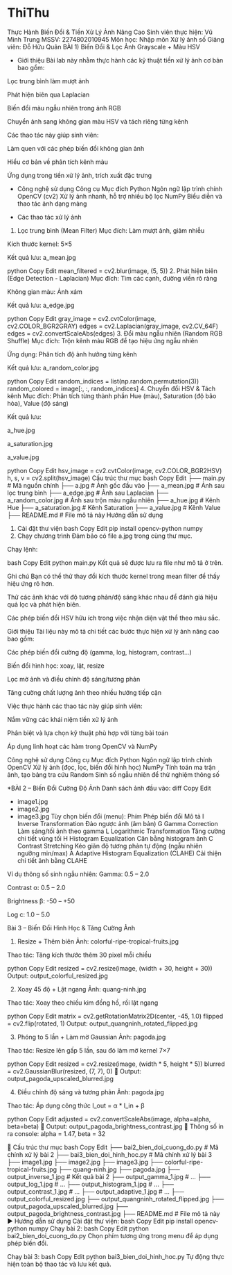 # ThiThu
Thực Hành Biến Đổi & Tiền Xử Lý Ảnh Nâng Cao
Sinh viên thực hiện: Vũ Minh Trung
MSSV: 2274802010945
Môn học: Nhập môn Xử lý ảnh số
Giảng viên: Đỗ Hữu Quân
BÀI 1)
Biến Đổi & Lọc Ảnh Grayscale + Màu HSV
* Giới thiệu
Bài lab này nhằm thực hành các kỹ thuật tiền xử lý ảnh cơ bản bao gồm:

Lọc trung bình làm mượt ảnh

Phát hiện biên qua Laplacian

Biến đổi màu ngẫu nhiên trong ảnh RGB

Chuyển ảnh sang không gian màu HSV và tách riêng từng kênh

Các thao tác này giúp sinh viên:

Làm quen với các phép biến đổi không gian ảnh

Hiểu cơ bản về phân tích kênh màu

Ứng dụng trong tiền xử lý ảnh, trích xuất đặc trưng

* Công nghệ sử dụng
Công cụ	Mục đích
Python	Ngôn ngữ lập trình chính
OpenCV (cv2)	Xử lý ảnh nhanh, hỗ trợ nhiều bộ lọc
NumPy	Biểu diễn và thao tác ảnh dạng mảng

* Các thao tác xử lý ảnh
1. Lọc trung bình (Mean Filter)
Mục đích: Làm mượt ảnh, giảm nhiễu

Kích thước kernel: 5×5

Kết quả lưu: a_mean.jpg

python
Copy
Edit
mean_filtered = cv2.blur(image, (5, 5))
2. Phát hiện biên (Edge Detection - Laplacian)
Mục đích: Tìm các cạnh, đường viền rõ ràng

Không gian màu: Ảnh xám

Kết quả lưu: a_edge.jpg

python
Copy
Edit
gray_image = cv2.cvtColor(image, cv2.COLOR_BGR2GRAY)
edges = cv2.Laplacian(gray_image, cv2.CV_64F)
edges = cv2.convertScaleAbs(edges)
3. Đổi màu ngẫu nhiên (Random RGB Shuffle)
Mục đích: Trộn kênh màu RGB để tạo hiệu ứng ngẫu nhiên

Ứng dụng: Phân tích độ ảnh hưởng từng kênh

Kết quả lưu: a_random_color.jpg

python
Copy
Edit
random_indices = list(np.random.permutation(3))
random_colored = image[:, :, random_indices]
4. Chuyển đổi HSV & Tách kênh
Mục đích: Phân tích từng thành phần Hue (màu), Saturation (độ bão hòa), Value (độ sáng)

Kết quả lưu:

a_hue.jpg

a_saturation.jpg

a_value.jpg

python
Copy
Edit
hsv_image = cv2.cvtColor(image, cv2.COLOR_BGR2HSV)
h, s, v = cv2.split(hsv_image)
 Cấu trúc thư mục
bash
Copy
Edit
├── main.py              # Mã nguồn chính
├── a.jpg                # Ảnh gốc đầu vào
├── a_mean.jpg           # Ảnh sau lọc trung bình
├── a_edge.jpg           # Ảnh sau Laplacian
├── a_random_color.jpg   # Ảnh sau trộn màu ngẫu nhiên
├── a_hue.jpg            # Kênh Hue
├── a_saturation.jpg     # Kênh Saturation
├── a_value.jpg          # Kênh Value
├── README.md            # File mô tả này
 Hướng dẫn sử dụng
1. Cài đặt thư viện
bash
Copy
Edit
pip install opencv-python numpy
2. Chạy chương trình
Đảm bảo có file a.jpg trong cùng thư mục.

Chạy lệnh:

bash
Copy
Edit
python main.py
Kết quả sẽ được lưu ra file như mô tả ở trên.

 Ghi chú
Bạn có thể thử thay đổi kích thước kernel trong mean filter để thấy hiệu ứng rõ hơn.

Thử các ảnh khác với độ tương phản/độ sáng khác nhau để đánh giá hiệu quả lọc và phát hiện biên.

Các phép biến đổi HSV hữu ích trong việc nhận diện vật thể theo màu sắc.

 Giới thiệu
Tài liệu này mô tả chi tiết các bước thực hiện xử lý ảnh nâng cao bao gồm:

Các phép biến đổi cường độ (gamma, log, histogram, contrast…)

Biến đổi hình học: xoay, lật, resize

Lọc mờ ảnh và điều chỉnh độ sáng/tương phản

Tăng cường chất lượng ảnh theo nhiều hướng tiếp cận

Việc thực hành các thao tác này giúp sinh viên:

Nắm vững các khái niệm tiền xử lý ảnh

Phân biệt và lựa chọn kỹ thuật phù hợp với từng bài toán

Áp dụng linh hoạt các hàm trong OpenCV và NumPy

 Công nghệ sử dụng
Công cụ	Mục đích
Python	Ngôn ngữ lập trình chính
OpenCV	Xử lý ảnh (đọc, lọc, biến đổi hình học)
NumPy	Tính toán ma trận ảnh, tạo bảng tra cứu
Random	Sinh số ngẫu nhiên để thử nghiệm thông số

 *BÀI 2 – Biến Đổi Cường Độ Ảnh
Danh sách ảnh đầu vào:
diff
Copy
Edit
- image1.jpg
- image2.jpg
- image3.jpg
Tùy chọn biến đổi (menu):
Phím	Phép biến đổi	Mô tả
I	Inverse Transformation	Đảo ngược ảnh (âm bản)
G	Gamma Correction	Làm sáng/tối ảnh theo gamma
L	Logarithmic Transformation	Tăng cường chi tiết vùng tối
H	Histogram Equalization	Cân bằng histogram ảnh
C	Contrast Stretching	Kéo giãn độ tương phản tự động (ngẫu nhiên ngưỡng min/max)
A	Adaptive Histogram Equalization (CLAHE)	Cải thiện chi tiết ảnh bằng CLAHE

Ví dụ thông số sinh ngẫu nhiên:
Gamma: 0.5 – 2.0

Contrast α: 0.5 – 2.0

Brightness β: -50 – +50

Log c: 1.0 – 5.0

 Bài 3 – Biến Đổi Hình Học & Tăng Cường Ảnh
1. Resize + Thêm biên
Ảnh: colorful-ripe-tropical-fruits.jpg

Thao tác: Tăng kích thước thêm 30 pixel mỗi chiều

python
Copy
Edit
resized = cv2.resize(image, (width + 30, height + 30))
 Output: output_colorful_resized.jpg

2. Xoay 45 độ + Lật ngang
Ảnh: quang-ninh.jpg

Thao tác: Xoay theo chiều kim đồng hồ, rồi lật ngang

python
Copy
Edit
matrix = cv2.getRotationMatrix2D(center, -45, 1.0)
flipped = cv2.flip(rotated, 1)
 Output: output_quangninh_rotated_flipped.jpg

3. Phóng to 5 lần + Làm mờ Gaussian
Ảnh: pagoda.jpg

Thao tác: Resize lên gấp 5 lần, sau đó làm mờ kernel 7×7

python
Copy
Edit
resized = cv2.resize(image, (width * 5, height * 5))
blurred = cv2.GaussianBlur(resized, (7, 7), 0)
📁 Output: output_pagoda_upscaled_blurred.jpg

4. Điều chỉnh độ sáng và tương phản
Ảnh: pagoda.jpg

Thao tác: Áp dụng công thức I_out = α * I_in + β

python
Copy
Edit
adjusted = cv2.convertScaleAbs(image, alpha=alpha, beta=beta)
📁 Output: output_pagoda_brightness_contrast.jpg
📝 Thông số in ra console: alpha = 1.47, beta = 32

📁 Cấu trúc thư mục
bash
Copy
Edit
├── bai2_bien_doi_cuong_do.py         # Mã chính xử lý bài 2
├── bai3_bien_doi_hinh_hoc.py         # Mã chính xử lý bài 3
├── image1.jpg
├── image2.jpg
├── image3.jpg
├── colorful-ripe-tropical-fruits.jpg
├── quang-ninh.jpg
├── pagoda.jpg
├── output_inverse_1.jpg              # Kết quả bài 2
├── output_gamma_1.jpg                # ...
├── output_log_1.jpg                  # ...
├── output_histogram_1.jpg           # ...
├── output_contrast_1.jpg            # ...
├── output_adaptive_1.jpg            # ...
├── output_colorful_resized.jpg
├── output_quangninh_rotated_flipped.jpg
├── output_pagoda_upscaled_blurred.jpg
├── output_pagoda_brightness_contrast.jpg
├── README.md                         # File mô tả này
▶️ Hướng dẫn sử dụng
Cài đặt thư viện:
bash
Copy
Edit
pip install opencv-python numpy
Chạy bài 2:
bash
Copy
Edit
python bai2_bien_doi_cuong_do.py
Chọn phím tương ứng trong menu để áp dụng phép biến đổi.

Chạy bài 3:
bash
Copy
Edit
python bai3_bien_doi_hinh_hoc.py
Tự động thực hiện toàn bộ thao tác và lưu kết quả.
